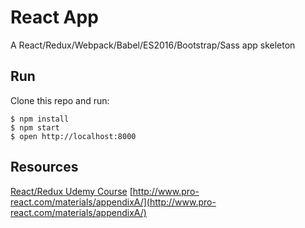 # React App

A React/Redux/Webpack/Babel/ES2016/Bootstrap/Sass app skeleton

## Run

Clone this repo and run:

    $ npm install
    $ npm start
    $ open http://localhost:8000

## Resources

[React/Redux Udemy Course](https://www.udemy.com/react-redux/)
[http://www.pro-react.com/materials/appendixA/](http://www.pro-react.com/materials/appendixA/)
